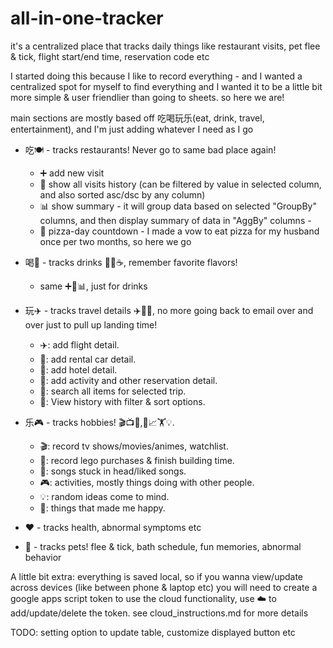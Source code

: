 # all-in-one-tracker
it's a centralized place that tracks daily things like restaurant visits, pet flee & tick, flight start/end time, reservation code etc

I started doing this because I like to record everything - and I wanted a centralized spot for myself to find everything
and I wanted it to be a little bit more simple & user friendlier than going to sheets. so here we are!

main sections are mostly based off 吃喝玩乐(eat, drink, travel, entertainment), and I'm just adding whatever I need as I go

- 吃🍽️ - tracks restaurants! Never go to same bad place again!
  - ➕ add new visit
  - 📜 show all visits history (can be filtered by value in selected column, and also sorted asc/dsc by any column)
  - 📊 show summary - it will group data based on selected "GroupBy" columns, and then display summary of data in "AggBy" columns - 
  - 🍕 pizza-day countdown - I made a vow to eat pizza for my husband once per two months, so here we go

- 喝🧋 - tracks drinks 🧋🍺☕, remember favorite flavors!

  - same ➕📜📊, just for drinks

- 玩✈️ - tracks travel details ✈️🚗🏨, no more going back to email over and over just to pull up landing time!
  - ✈️: add flight detail.
  - 🚗: add rental car detail.
  - 🏨: add hotel detail.
  - 📅: add activity and other reservation detail.
  - 🧳: search all items for selected trip.
  - 📜: View history with filter & sort options.

- 乐🎮 - tracks hobbies! 🎬📺🐉,🧱📈🏋️💡.
  - 🎬: record tv shows/movies/animes, watchlist.
  - 🧱: record lego purchases & finish building time.
  - 🎵: songs stuck in head/liked songs.
  - 🎮: activities, mostly things doing with other people.
  - 💡: random ideas come to mind.
  - 🤩: things that made me happy.

- ❤️ - tracks health, abnormal symptoms etc

- 🐾 - tracks pets! flee & tick, bath schedule, fun memories, abnormal behavior 

A little bit extra:
everything is saved local, so if you wanna view/update across devices (like between phone & laptop etc)
you will need to create a google apps script token to use the cloud functionality, use ☁️ to add/update/delete the token.
see cloud_instructions.md for more details

TODO:
setting option to update table, customize displayed button etc
